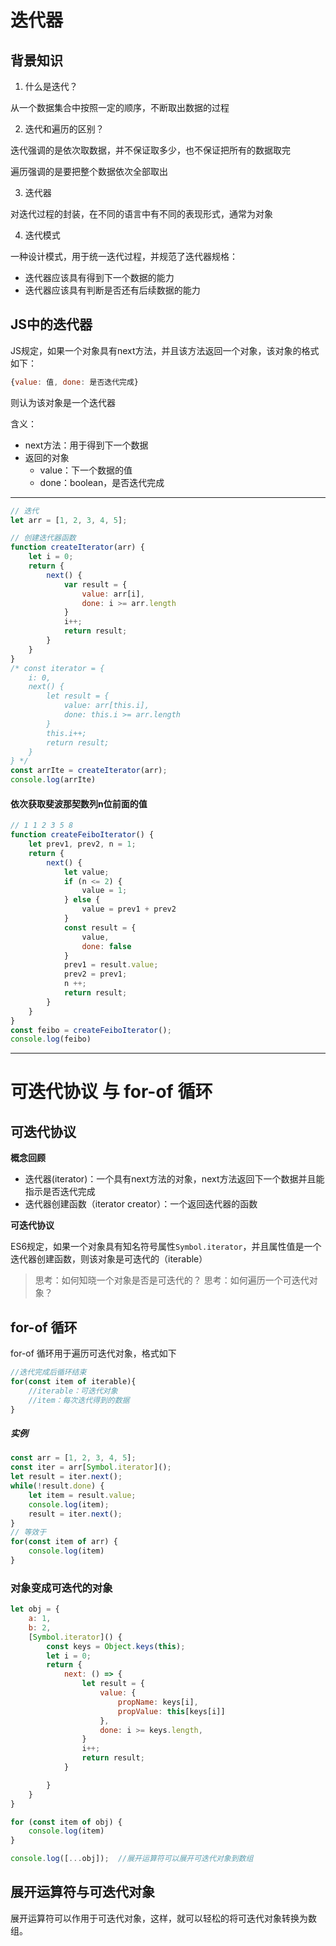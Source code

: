 # 迭代器

## 背景知识

1. 什么是迭代？

从一个数据集合中按照一定的顺序，不断取出数据的过程

2. 迭代和遍历的区别？

迭代强调的是依次取数据，并不保证取多少，也不保证把所有的数据取完

遍历强调的是要把整个数据依次全部取出

3. 迭代器

对迭代过程的封装，在不同的语言中有不同的表现形式，通常为对象

4. 迭代模式

一种设计模式，用于统一迭代过程，并规范了迭代器规格：

- 迭代器应该具有得到下一个数据的能力
- 迭代器应该具有判断是否还有后续数据的能力

## JS中的迭代器

JS规定，如果一个对象具有next方法，并且该方法返回一个对象，该对象的格式如下：

```js
{value: 值, done: 是否迭代完成}
```

则认为该对象是一个迭代器

含义：

- next方法：用于得到下一个数据
- 返回的对象
  - value：下一个数据的值
  - done：boolean，是否迭代完成

***

```js
// 迭代
let arr = [1, 2, 3, 4, 5];

// 创建迭代器函数
function createIterator(arr) {
    let i = 0;
    return {
        next() {
            var result = {
                value: arr[i],
                done: i >= arr.length
            }
            i++;
            return result;
        }
    }
}
/* const iterator = {
    i: 0,
    next() {
        let result = {
            value: arr[this.i],
            done: this.i >= arr.length
        }
        this.i++;
        return result;
    }
} */
const arrIte = createIterator(arr);
console.log(arrIte)
```

#### 依次获取斐波那契数列n位前面的值

```js
// 1 1 2 3 5 8
function createFeiboIterator() {
    let prev1, prev2, n = 1;
    return {
        next() {
            let value;
            if (n <= 2) {
                value = 1;
            } else {
                value = prev1 + prev2
            }
            const result = {
                value,
                done: false
            }
            prev1 = result.value;
            prev2 = prev1;
            n ++;
            return result;
        }
    }
}
const feibo = createFeiboIterator();
console.log(feibo)
```
---

# 可迭代协议 与 for-of 循环

## 可迭代协议

**概念回顾**

- 迭代器(iterator)：一个具有next方法的对象，next方法返回下一个数据并且能指示是否迭代完成
- 迭代器创建函数（iterator creator）：一个返回迭代器的函数

**可迭代协议**

ES6规定，如果一个对象具有知名符号属性```Symbol.iterator```，并且属性值是一个迭代器创建函数，则该对象是可迭代的（iterable）

> 思考：如何知晓一个对象是否是可迭代的？
> 思考：如何遍历一个可迭代对象？

## for-of 循环

for-of 循环用于遍历可迭代对象，格式如下

```js
//迭代完成后循环结束
for(const item of iterable){
    //iterable：可迭代对象
    //item：每次迭代得到的数据
}
```

##### 实例

```js
const arr = [1, 2, 3, 4, 5];
const iter = arr[Symbol.iterator]();
let result = iter.next();
while(!result.done) {
    let item = result.value;
    console.log(item);
    result = iter.next();
}
// 等效于
for(const item of arr) {
    console.log(item)
}
```

### 对象变成可迭代的对象

```js
let obj = {
    a: 1,
    b: 2,
    [Symbol.iterator]() {
        const keys = Object.keys(this);
        let i = 0;
        return {
            next: () => {
                let result = {
                    value: {
                        propName: keys[i],
                        propValue: this[keys[i]]
                    },
                    done: i >= keys.length,
                }
                i++;
                return result;
            }

        }
    }
}

for (const item of obj) {
    console.log(item)
}

console.log([...obj]);  //展开运算符可以展开可迭代对象到数组

```

## 展开运算符与可迭代对象

展开运算符可以作用于可迭代对象，这样，就可以轻松的将可迭代对象转换为数组。
